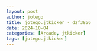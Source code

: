```yaml
---
layout: post
author: jotego
title: jotego.jtkicker - d2f3856
date: 2024-10-04
categories: [Arcade, jtkicker]
tags: [jotego.jtkicker]
---
```


